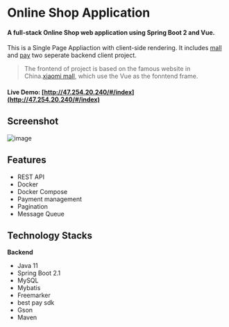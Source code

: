 # Online Shop Application

#### A full-stack Online Shop web application using Spring Boot 2 and Vue. 
This is a Single Page Appliaction with client-side rendering. It includes [mall](https://github.com/tangyuxi-lab/mall) and [pay](https://github.com/tangyuxi-lab/pay) two seperate backend client project.
> The frontend of  project is based on the famous website in China.[xiaomi mall](https://www.mi.com/shop), which use the Vue as the fonntend frame. 
> 
#### Live Demo: [http://47.254.20.240/#/index](http://47.254.20.240/#/index)

## Screenshot
![image](https://user-images.githubusercontent.com/52397316/183880393-186a9d8a-c596-4125-829f-c2d3a0b1d07b.png)


## Features
- REST API
- Docker
- Docker Compose
- Payment management
- Pagination
- Message Queue
## Technology Stacks
**Backend**
  - Java 11
  - Spring Boot 2.1
  - MySQL
  - Mybatis
  - Freemarker
  - best pay sdk
  - Gson
  - Maven

